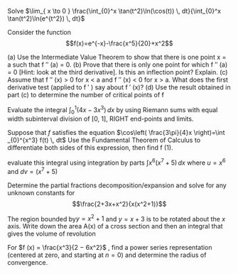 Solve $\lim_{ x \to 0 } \frac{\int_{0}^x \tan(t^2)\ln(\cos(t)) \, dt}{\int_{0}^x \tan(t^2)\ln(e^{t^2}) \, dt}$


Consider the function
$$f(x)=e^{-x}-\frac{x^5}{20}+x^2$$

(a) Use the Intermediate Value Theorem to show that there is one point x = a
such that f ′′ (a) = 0.
(b) Prove that there is only one point for which f ′′ (a) = 0 [Hint: look at the
third derivative]. Is this an inflection point? Explain.
(c) Assume that f ′′ (x) > 0 for x < a and f ′′ (x) < 0 for x > a. What does the
first derivative test (applied to f ′ ) say about f ′ (x)?
(d) Use the result obtained in part (c) to determine the number of critical
points of f 

Evaluate the integral  $\int _{0}^1 (4x-3x^3)\, dx$ by using Riemann sums with equal width subinterval division of [0, 1], RIGHT end-points and limits.



Suppose that $f$ satisfies the equation  $\cos\left( \frac{3\pi}{4}x \right)=\int _{0}^{x^3} f(t) \, dt$ Use the Fundamental Theorem of Calculus to differentiate both sides of this expression, then find f (1).


evaluate this integral using integration by parts $\int x^6(x^7+5) \, dx$ where $u=x^6$ and $dv=(x^7+5)$


Determine the partial fractions decomposition/expansion and solve for
any unknown constants for $$\frac{2+3x+x^2}{x(x^2+1)}$$


The region bounded by$y = x^2 + 1$ and $y = x + 3$ is to be rotated about the $x$
axis.
Write down the area A(x) of a cross section and then an integral that
gives the volume of revolution


For $f (x) = \frac{x^3}{2 − 6x^2}$ , find a power series representation (centered at zero, and starting at $n = 0$) and determine the radius of convergence.